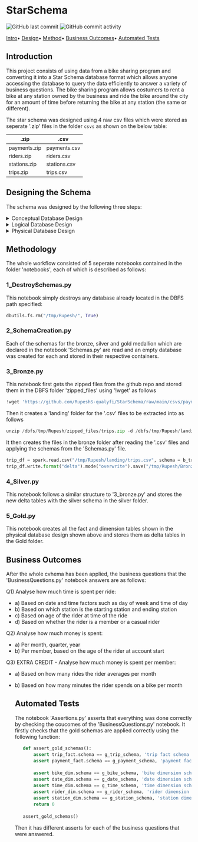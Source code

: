 # StarSchema

![GitHub last commit](https://img.shields.io/github/last-commit/RupeshS-qualyfi/StarSchema)
![GitHub commit activity](https://img.shields.io/github/commit-activity/w/RupeshS-qualyfi/StarSchema)

[Intro](#introduction)•
[Design](#designing-the-schema)•
[Method](#methododology)•
[Business Outcomes](#business-outcomes)•
[Automated Tests](#automated-tests)



## Introduction

This project consists of using data from a bike sharing program and converting it into a Star Schema database format which allows anyone accessing the database to query the data efficiently to answer a variety of business questions. The bike sharing program allows costumers to rent a bike at any station owned by the business and ride the bike around the city for an amount of time before returning the bike at any station (the same or different).

The star schema was designed using 4 raw csv files which were stored as seperate '.zip' files in the folder `csvs` as shown on the below table:

.zip          | .csv
------------- | -------------
payments.zip  | payments.csv
riders.zip    | riders.csv
stations.zip  | stations.csv
trips.zip     | trips.csv


## Designing the Schema
The schema was designed by the following three steps: 

   <details>
   <summary>Conceptual Database Design</summary>

   ><p align="center">
   ><img src="https://raw.githubusercontent.com/RupeshS-qualyfi/StarSchema/main/pictures/ConceptualDatabaseDesign.png"
   >  alt="Size Limit comment in pull request about bundle size changes"
   >  width="960" height="540">
   ></p>
   >
   
   </details>

   <details>
   <summary>Logical Database Design</summary>

   ><p align="center">
   ><img src="https://raw.githubusercontent.com/RupeshS-qualyfi/StarSchema/main/pictures/LogicalDatabaseDesign.png"
   >  alt="Size Limit comment in pull request about bundle size changes"
   >  width="960" height="540"
   ></p>
   >
   
   </details>
  
   <details>
   <summary>Physical Database Design</summary>

   ><p align="center">
   ><img src="https://raw.githubusercontent.com/RupeshS-qualyfi/StarSchema/main/pictures/PhysicalDatabaseDesign.png"
   >  alt="Size Limit comment in pull request about bundle size changes"
   >  width="960" height="540"
   ></p>
   >
   
   </details>
   
   ## Methodology
   
   The whole workflow consisted of 5 seperate notebooks contained in the folder 'notebooks', each of which is described as follows:
   
   ### 1_DestroySchemas.py
   
   This notebook simply destroys any database already located in the DBFS path specified:
   ```python
   dbutils.fs.rm("/tmp/Rupesh/", True)
   ```
   
   ### 2_SchemaCreation.py
   
   Each of the schemas for the bronze, silver and gold medallion which are declared in the notebook 'Schemas.py' are read and an empty database was created for each and stored in their respective containers. 
   
   ### 3_Bronze.py
   
   This notebook first gets the zipped files from the github repo and stored them in the DBFS folder 'zipped_files' using '!wget' as follows
   
   ```python
   !wget 'https://github.com/RupeshS-qualyfi/StarSchema/raw/main/csvs/payments.zip' -P '/dbfs/tmp/Rupesh/zipped_files'
   ```
   
   Then it creates a 'landing' folder for the '.csv' files to be extracted into as follows
   
   ```python
   unzip /dbfs/tmp/Rupesh/zipped_files/trips.zip -d /dbfs/tmp/Rupesh/landing
   ```
   
   It then creates the files in the bronze folder after reading the '.csv' files and applying the schemas from the 'Schemas.py' file. 
   
   ```python
   trip_df = spark.read.csv("/tmp/Rupesh/landing/trips.csv", schema = b_trip_schema)
   trip_df.write.format("delta").mode("overwrite").save("/tmp/Rupesh/Bronze/trip")
   ```
   
   ### 4_Silver.py
   
   This notebook follows a similar structure to '3_bronze.py' and stores the new delta tables with the silver schema in the silver folder.
   
   ### 5_Gold.py
   
   This notebook creates all the fact and dimension tables shown in the physical database design shown above and stores them as delta tables in the Gold folder. 
   
   ## Business Outcomes
   
   After the whole cvhema has been applied, the business questions that the 'BusinessQuestions.py' notebook answers are as follows: 
   
   Q1) Analyse how much time is spent per ride:
* a) Based on date and time factors such as day of week and time of day
* b) Based on which station is the starting station and ending station
* c) Based on age of the rider at time of the ride
* d) Based on whether the rider is a member or a casual rider

Q2) Analyse how much money is spent:
* a) Per month, quarter, year
* b) Per member, based on the age of the rider at account start

Q3) EXTRA CREDIT - Analyse how much money is spent per member:
* a) Based on how many rides the rider averages per month
* b) Based on how many minutes the rider spends on a bike per month
   
   ## Automated Tests
   
   The notebook 'Assertions.py' asserts that everything was done correctly by checking the coucomes of the 'BusinessQuestions.py' notebook. It firstly checks that the gold schemas are applied correctly using the following function: 
   
   ```python
      def assert_gold_schemas():
          assert trip_fact.schema == g_trip_schema, 'trip fact schema mismatch'
          assert payment_fact.schema == g_payment_schema, 'payment fact schema mismatch'

          assert bike_dim.schema == g_bike_schema, 'bike dimension schema mismatch'
          assert date_dim.schema == g_date_schema, 'date dimension schema mismatch'
          assert time_dim.schema == g_time_schema, 'time dimension schema mismatch'
          assert rider_dim.schema == g_rider_schema, 'rider dimension schema mismatch'
          assert station_dim.schema == g_station_schema, 'station dimension schema mismatch'
          return 0

      assert_gold_schemas()
   ```
   
  Then it has different asserts for each of the business questions that were answered.

   
